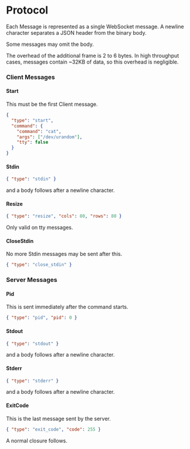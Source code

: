 # Protocol

Each Message is represented as a single WebSocket message. A newline character separates a JSON header from the binary body.

Some messages may omit the body.

The overhead of the additional frame is 2 to 6 bytes. In high throughput cases, messages contain ~32KB of data,
so this overhead is negligible.

### Client Messages

#### Start

This must be the first Client message.

```json
{
  "type": "start",
  "command": {
    "command": "cat",
    "args": ["/dev/urandom"],
    "tty": false
  }
}
```

#### Stdin

```json
{ "type": "stdin" }
```

and a body follows after a newline character.

#### Resize

```json
{ "type": "resize", "cols": 80, "rows": 80 }
```

Only valid on tty messages.

#### CloseStdin

No more Stdin messages may be sent after this.

```json
{ "type": "close_stdin" }
```

### Server Messages

#### Pid

This is sent immediately after the command starts.

```json
{ "type": "pid", "pid": 0 }
```

#### Stdout

```json
{ "type": "stdout" }
```

and a body follows after a newline character.

#### Stderr

```json
{ "type": "stderr" }
```

and a body follows after a newline character.

#### ExitCode

This is the last message sent by the server.

```json
{ "type": "exit_code", "code": 255 }
```

A normal closure follows.
